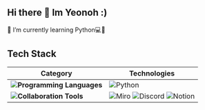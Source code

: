 ## Hi there 👋 Im Yeonoh :)
🌱 I’m currently learning Python💻💪


## Tech Stack

| **Category** | **Technologies** |
|--------------|-------------------|
| **![Programming Languages](https://img.shields.io/badge/Programming%20Languages-EAF4FB?style=flat-square)** | ![Python](https://img.shields.io/badge/Python-A8E1DB?style=flat-square&logo=Python&logoColor=EAF4FB)  |
| **![Collaboration Tools](https://img.shields.io/badge/Collaboration%20Tools-EAF4FB?style=flat-square)** | ![Miro](https://img.shields.io/badge/Miro-A8E1DB?style=flat-square&logo=Miro&logoColor=EAF4FB) ![Discord](https://img.shields.io/badge/Discord-A8E1DB?style=flat-square&logo=Discord&logoColor=EAF4FB) ![Notion](https://img.shields.io/badge/Notion-A8E1DB?style=flat-square&logo=Notion&logoColor=EAF4FB) | 
